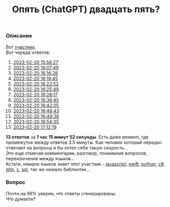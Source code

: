 ﻿---
title: "Опять (ChatGPT) двадцать пять?"
se.owner.user_id: 324730
se.owner.display_name: "eccs0103"
se.owner.link: "https://ru.meta.stackoverflow.com/users/324730/eccs0103"
se.link: "https://ru.meta.stackoverflow.com/questions/12394/%d0%9e%d0%bf%d1%8f%d1%82%d1%8c-chatgpt-%d0%b4%d0%b2%d0%b0%d0%b4%d1%86%d0%b0%d1%82%d1%8c-%d0%bf%d1%8f%d1%82%d1%8c"
se.question_id: 12394
se.post_type: question
---
<h3>Описание</h3>
<p>Вот <a href="https://ru.stackoverflow.com/users/534913">участник</a>.<br />
Вот череда ответов:</p>
<ol>
<li><a href="https://ru.stackoverflow.com/a/1498281/324730">2023-02-20 15:56:27</a></li>
<li><a href="https://ru.stackoverflow.com/a/1498284/324730">2023-02-20 16:07:49</a></li>
<li><a href="https://ru.stackoverflow.com/a/1498290/324730">2023-02-20 16:16:28</a></li>
<li><a href="https://ru.stackoverflow.com/a/1498292/324730">2023-02-20 16:19:45</a></li>
<li><a href="https://ru.stackoverflow.com/a/1498293/324730">2023-02-20 16:22:52</a></li>
<li><a href="https://ru.stackoverflow.com/a/1498295/324730">2023-02-20 16:25:49</a></li>
<li><a href="https://ru.stackoverflow.com/a/1498296/324730">2023-02-20 16:28:17</a></li>
<li><a href="https://ru.stackoverflow.com/a/1498301/324730">2023-02-20 16:36:45</a></li>
<li><a href="https://ru.stackoverflow.com/a/1498304/324730">2023-02-20 16:42:05</a></li>
<li><a href="https://ru.stackoverflow.com/a/1498307/324730">2023-02-20 16:46:43</a></li>
<li><a href="https://ru.stackoverflow.com/a/1498310/324730">2023-02-20 16:49:36</a></li>
<li><a href="https://ru.stackoverflow.com/a/1498314/324730">2023-02-20 16:54:35</a></li>
<li><a href="https://ru.stackoverflow.com/a/1498327/324730">2023-02-20 17:12:19</a></li>
</ol>
<p><strong>13 ответов</strong> за <strong>1 час 15 минут 52 секунды</strong>. Есть даже момент, где промежуток между ответов 3.5 минуты. Как человек который нередко отвечает на вопросы я бы хотел себе такую скорость...<br />
Это еще отмечая комментарии, разговор, понимание вопросов, переключение между языков...<br />
Кстати, немало языков знает этот участник - <a href="https://ru.stackoverflow.com/questions/tagged/javascript" class="post-tag" title="показать вопросы с меткой [javascript]" aria-label="показать вопросы с меткой [javascript]" rel="tag" aria-labelledby="javascript-container">javascript</a>, <a href="https://ru.stackoverflow.com/questions/tagged/swift" class="post-tag" title="показать вопросы с меткой [swift]" aria-label="показать вопросы с меткой [swift]" rel="tag" aria-labelledby="swift-container">swift</a>, <a href="https://ru.stackoverflow.com/questions/tagged/python" class="post-tag" title="показать вопросы с меткой [python]" aria-label="показать вопросы с меткой [python]" rel="tag" aria-labelledby="python-container">python</a>, <a href="https://ru.stackoverflow.com/questions/tagged/c%23" class="post-tag" title="показать вопросы с меткой [c#]" aria-label="показать вопросы с меткой [c#]" rel="tag" aria-labelledby="c#-container">c#</a>, <a href="https://ru.stackoverflow.com/questions/tagged/php" class="post-tag" title="показать вопросы с меткой [php]" aria-label="показать вопросы с меткой [php]" rel="tag" aria-labelledby="php-container">php</a>, <a href="https://ru.stackoverflow.com/questions/tagged/c" class="post-tag" title="показать вопросы с меткой [c]" aria-label="показать вопросы с меткой [c]" rel="tag" aria-labelledby="c-container">c</a>, <a href="https://ru.stackoverflow.com/questions/tagged/sql" class="post-tag" title="показать вопросы с меткой [sql]" aria-label="показать вопросы с меткой [sql]" rel="tag" aria-labelledby="sql-container">sql</a>, так же немало библиотек...</p>
<h3>Вопрос</h3>
<p>Почти на 99% уверен, что ответы сгенерированы.<br />
Что думаете?</p>
